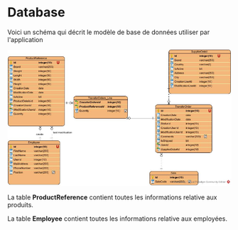 # Database
Voici un schéma qui décrit le modèle de base de données utiliser par l'application

![Diagramme de classe.](./images/warehouse-stock-app.jpg)

La table **ProductReference** contient toutes les informations relative aux produits.


La table **Employee** contient toutes les informations relative aux employées.
